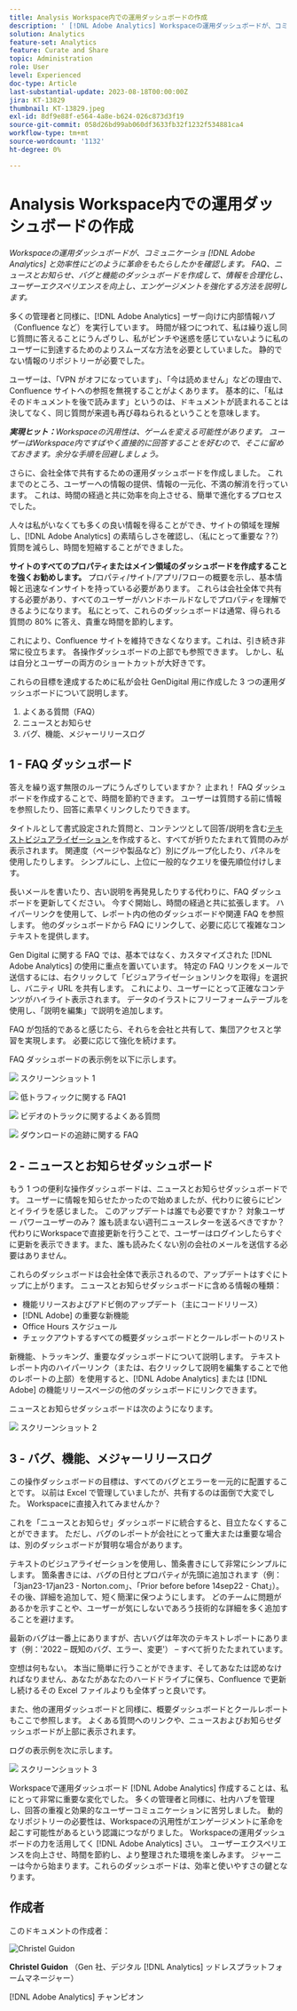 ```yaml
---
title: Analysis Workspace内での運用ダッシュボードの作成
description: ' [!DNL Adobe Analytics] Workspaceの運用ダッシュボードが、コミュニケーションと効率性をどのように変革しているかを説明します。'
solution: Analytics
feature-set: Analytics
feature: Curate and Share
topic: Administration
role: User
level: Experienced
doc-type: Article
last-substantial-update: 2023-08-18T00:00:00Z
jira: KT-13829
thumbnail: KT-13829.jpeg
exl-id: 8df9e88f-e564-4a8e-b624-026c873d3f19
source-git-commit: 058d26bd99ab060df3633fb32f1232f534881ca4
workflow-type: tm+mt
source-wordcount: '1132'
ht-degree: 0%

---
```


# Analysis Workspace内での運用ダッシュボードの作成

_Workspaceの運用ダッシュボードが、コミュニケーショ [!DNL Adobe Analytics] と効率性にどのように革命をもたらしたかを確認します。 FAQ、ニュースとお知らせ、バグと機能のダッシュボードを作成して、情報を合理化し、ユーザーエクスペリエンスを向上し、エンゲージメントを強化する方法を説明します。_


多くの管理者と同様に、[!DNL Adobe Analytics] ーザー向けに内部情報ハブ（Confluence など）を実行しています。 時間が経つにつれて、私は繰り返し同じ質問に答えることにうんざりし、私がピンチや迷惑を感じていないように私のユーザーに到達するためのよりスムーズな方法を必要としていました。 静的でない情報のリポジトリーが必要でした。

ユーザーは、「VPN がオフになっています」、「今は読めません」などの理由で、Confluence サイトへの参照を無視することがよくあります。 基本的に、「私はそのドキュメントを後で読みます」というのは、ドキュメントが読まれることは決してなく、同じ質問が来週も再び尋ねられるということを意味します。

***実現ヒット：**&#x200B;Workspaceの汎用性は、ゲームを変える可能性があります。 ユーザーはWorkspace内ですばやく直接的に回答することを好むので、そこに留めておきます。余分な手順を回避しましょう。*

さらに、会社全体で共有するための運用ダッシュボードを作成しました。 これまでのところ、ユーザーへの情報の提供、情報の一元化、不満の解消を行っています。 これは、時間の経過と共に効率を向上させる、簡単で進化するプロセスでした。

人々は私がいなくても多くの良い情報を得ることができ、サイトの領域を理解し、[!DNL Adobe Analytics] の素晴らしさを確認し、（私にとって重要な？?）質問を減らし、時間を短縮することができました。

**サイトのすべてのプロパティまたはメイン領域のダッシュボードを作成することを強くお勧めします。** プロパティ/サイト/アプリ/フローの概要を示し、基本情報と迅速なインサイトを持っている必要があります。 これらは会社全体で共有する必要があり、すべてのユーザーがハンドホールドなしでプロパティを理解できるようになります。 私にとって、これらのダッシュボードは通常、得られる質問の 80% に答え、貴重な時間を節約します。

これにより、Confluence サイトを維持できなくなります。これは、引き続き非常に役立ちます。 各操作ダッシュボードの上部でも参照できます。 しかし、私は自分とユーザーの両方のショートカットが大好きです。

これらの目標を達成するために私が会社 GenDigital 用に作成した 3 つの運用ダッシュボードについて説明します。

1. よくある質問（FAQ）
1. ニュースとお知らせ
1. バグ、機能、メジャーリリースログ


## 1 - FAQ ダッシュボード

答えを繰り返す無限のループにうんざりしていますか？ 止まれ！ FAQ ダッシュボードを作成することで、時間を節約できます。 ユーザーは質問する前に情報を参照したり、回答に素早くリンクしたりできます。

タイトルとして書式設定された質問と、コンテンツとして回答/説明を含む [&#x200B; テキストビジュアライゼーション &#x200B;](https://experienceleague.adobe.com/docs/analytics/analyze/analysis-workspace/visualizations/text.html?lang=ja) を作成すると、すべてが折りたたまれて質問のみが表示されます。 関連度（ページや製品など）別にグループ化したり、パネルを使用したりします。 シンプルにし、上位に一般的なクエリを優先順位付けします。

長いメールを書いたり、古い説明を再発見したりする代わりに、FAQ ダッシュボードを更新してください。 今すぐ開始し、時間の経過と共に拡張します。 ハイパーリンクを使用して、レポート内の他のダッシュボードや関連 FAQ を参照します。 他のダッシュボードから FAQ にリンクして、必要に応じて複雑なコンテキストを提供します。

Gen Digital に関する FAQ では、基本ではなく、カスタマイズされた [!DNL Adobe Analytics] の使用に重点を置いています。 特定の FAQ リンクをメールで送信するには、右クリックして「ビジュアライゼーションリンクを取得」を選択し、バニティ URL を共有します。 これにより、ユーザーにとって正確なコンテンツがハイライト表示されます。 データのイラストにフリーフォームテーブルを使用し、「説明を編集」で説明を追加します。

FAQ が包括的であると感じたら、それらを会社と共有して、集団アクセスと学習を実現します。 必要に応じて強化を続けます。

FAQ ダッシュボードの表示例を以下に示します。

![&#x200B; スクリーンショット 1](assets/screenshot-1_v2.png)

![&#x200B; 低トラフィックに関する FAQ1](assets/low-traffic-faq.png)

![&#x200B; ビデオのトラックに関するよくある質問 &#x200B;](assets/track-video-faq.png)

![&#x200B; ダウンロードの追跡に関する FAQ](assets/track-downloads-faq.png)

## 2 - ニュースとお知らせダッシュボード

もう 1 つの便利な操作ダッシュボードは、ニュースとお知らせダッシュボードです。 ユーザーに情報を知らせたかったので始めましたが、代わりに彼らにピンとイライラを感じました。 このアップデートは誰でも必要ですか？ 対象ユーザー パワーユーザーのみ？ 誰も読まない週刊ニュースレターを送るべきですか？ 代わりにWorkspaceで直接更新を行うことで、ユーザーはログインしたらすぐに更新を表示できます。また、誰も読みたくない別の会社のメールを送信する必要はありません。

これらのダッシュボードは会社全体で表示されるので、アップデートはすぐにトップに上がります。 ニュースとお知らせダッシュボードに含める情報の種類：

- 機能リリースおよびアドビ側のアップデート（主にコードリリース）
- [!DNL Adobe] の重要な新機能
- Office Hours スケジュール
- チェックアウトするすべての概要ダッシュボードとクールレポートのリスト

新機能、トラッキング、重要なダッシュボードについて説明します。 テキストレポート内のハイパーリンク（または、右クリックして説明を編集することで他のレポートの上部）を使用すると、[!DNL Adobe Analytics] または [!DNL Adobe] の機能リリースページの他のダッシュボードにリンクできます。

ニュースとお知らせダッシュボードは次のようになります。

![&#x200B; スクリーンショット 2](assets/screenshot-2.png)

## 3 - バグ、機能、メジャーリリースログ

この操作ダッシュボードの目標は、すべてのバグとエラーを一元的に配置することです。 以前は Excel で管理していましたが、共有するのは面倒で大変でした。 Workspaceに直接入れてみませんか？

これを「ニュースとお知らせ」ダッシュボードに統合すると、目立たなくすることができます。 ただし、バグのレポートが会社にとって重大または重要な場合は、別のダッシュボードが賢明な場合があります。

テキストのビジュアライゼーションを使用し、箇条書きにして非常にシンプルにします。 箇条書きには、バグの日付とプロパティが先頭に追加されます（例：「3jan23-17jan23 - Norton.com」、「Prior before before 14sep22 - Chat」）。 その後、詳細を追加して、短く簡潔に保つようにします。 どのチームに問題があるかを示すことや、ユーザーが気にしないであろう技術的な詳細を多く追加することを避けます。

最新のバグは一番上にありますが、古いバグは年次のテキストレポートにあります（例：&#39;2022 – 既知のバグ、エラー、変更&#39;） – すべて折りたたまれています。

空想は何もない。 本当に簡単に行うことができます、そしてあなたは認めなければなりません、あなたがあなたのハードドライブに保ち、Confluence で更新し続けるその Excel ファイルよりも全体ずっと良いです。

また、他の運用ダッシュボードと同様に、概要ダッシュボードとクールレポートもここで参照します。 よくある質問へのリンクや、ニュースおよびお知らせダッシュボードが上部に表示されます。

ログの表示例を次に示します。

![&#x200B; スクリーンショット 3](assets/screenshot-3.png)

Workspaceで運用ダッシュボード [!DNL Adobe Analytics] 作成することは、私にとって非常に重要な変化でした。 多くの管理者と同様に、社内ハブを管理し、回答の重複と効果的なユーザーコミュニケーションに苦労しました。 動的なリポジトリーの必要性は、Workspaceの汎用性がエンゲージメントに革命を起こす可能性があるという認識につながりました。 Workspaceの運用ダッシュボードの力を活用してく [!DNL Adobe Analytics] さい。 ユーザーエクスペリエンスを向上させ、時間を節約し、より整理された環境を楽しみます。 ジャーニーは今から始まります。これらのダッシュボードは、効率と使いやすさの鍵となります。

## 作成者

このドキュメントの作成者：

![Christel Guidon](assets/Christel-Headshot-150.png)

**Christel Guidon** （Gen 社、デジタル [!DNL Analytics] ッドレスプラットフォームマネージャー）

[!DNL Adobe Analytics] チャンピオン
